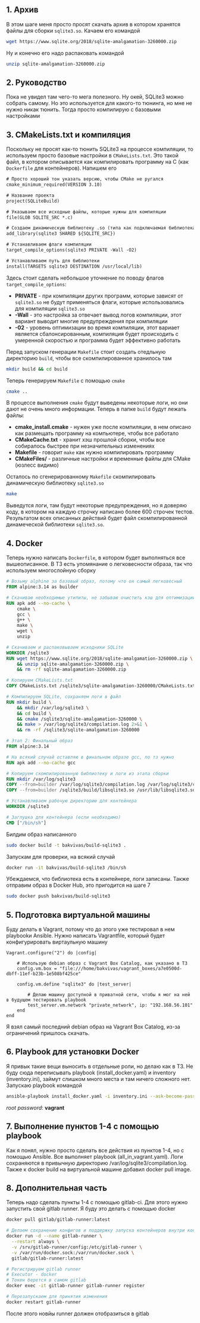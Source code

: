 ## 1. Архив
В этом шаге меня просто просят скачать архив в котором хранятся файлы для сборки `sqlite3.so`. Качаем его командой
```bash
wget https://www.sqlite.org/2018/sqlite-amalgamation-3260000.zip
```
Ну и конечно его надо распаковать командой
```bash
unzip sqlite-amalgamation-3260000.zip
```
## 2. Руководство
Пока не увидел там чего-то мега полезного. Ну окей, SQLite3 можно собрать самому. Но это используется для какого-то тюнинга, но мне не нужно никак тюнить. Тогда просто компилирую с базовыми настройками

## 3. CMakeLists.txt и компиляция
Поскольку не просят как-то тюнить SQLite3 на процессе компиляции, то используем просто базовые настройки в `CMakeLists.txt`. Это такой файл, в котором описывается как компилировать программу на C (как `Dockerfile` для контейнеров). Напишем его
```CMakeLists.txt
# Просто хороший тон указать версию, чтобы CMake не ругался
cmake_minimum_required(VERSION 3.10)

# Название проекта
project(SQLiteBuild)

# Указываем все исходные файлы, которые нужны для компиляции
file(GLOB SQLITE_SRC *.c)

# Создаем динамическую библиотеку .so (типа как подключаемая библиотека в Python)
add_library(sqlite3 SHARED ${SQLITE_SRC})

# Устанавливаем флаги компиляции
target_compile_options(sqlite3 PRIVATE -Wall -O2)

# Устанавливаем путь для библиотеки
install(TARGETS sqlite3 DESTINATION /usr/local/lib)
```
Здесь стоит сделать небольшое уточнение по поводу флагов `target_compile_options`:
- **PRIVATE** - при компиляции других программ, которые зависят от `sqlite3.so` не будут применяться флаги, которые использовались для компиляции `sqlite3.so`
- **-Wall** - это настройка за отвечает вывод логов компиляции, этот вариант выводит многие предупреждения при компиляции
- **-02** - уровень оптимизации во время компиляции, этот вариает является сбалонсированным, компиляция будет происходить с умеренной скоростью и программа будет эффективно работать

Перед запуском генерации `Makefile` стоит создать отедльную директорию `build`, чтобы все скомпилированное хранилось там
``` bash
mkdir build && cd build
```
Теперь генерируем `Makefile` с помощью `cmake`
``` bash
cmake ..
```
В процессе выполнения `cmake` будут выведены некоторые логи, но они дают не очень много информации. 
Теперь в папке `build` будут лежать файлы:
- **cmake_install.cmake** - нужен уже после компиляции, в нем описано как размещать программу на компьютере, чтобы все работало
- **CMakeCache.txt** - хранит хэш прошлой сборки, чтобы все собиралось быстрее при незначительныз изменениях
- **Makefile** - говорит `make` как нужно компилировать программу
- **CMakeFiles/** - различные настройки и временные файлы для CMake (юзлесс видимо)

Осталось по сгенерированному `Makefile` скомпилировать динамическую библиотеку `sqlite3.so`
```bash
make
```
Выведутся логи, там будут некоторые предупреждения, но я доверяю коду, в котором на каждую строчку написано более 600 строчек тестов.
Результатом всех описанных действий будет файл скомпилированной динамеческой библиотеки `sqlite3.so`.

## 4. Docker
Теперь нужно написать `Dockerfile`, в котором будет выполняться все вышеописанное. В ТЗ есть упомянание о легковесности образа, так что используем многослойную сборку
```Dockerfile
# Возьму alphine за базовый образ, потому что он самый легковесный
FROM alpine:3.14 as builder

# Скачиваю необходимые утилиты, не забываю очистить кэш для оптимизации
RUN apk add --no-cache \
	cmake \
	gcc \
	g++ \
	make \
	wget \
	unzip

# Скачиваем и распаковываем исходники SQLite
WORKDIR /sqlite3
RUN wget https://www.sqlite.org/2018/sqlite-amalgamation-3260000.zip \
	&& unzip sqlite-amalgamation-3260000.zip \
	&& rm -rf sqlite-amalgamation-3260000.zip

# Копируем CMakeLists.txt
COPY CMakeLists.txt /sqlite3/sqlite-amalgamation-3260000/CMakeLists.txt

# Компилируем SQLite, сохраняем логи в файл
RUN mkdir build \
	&& mkdir /var/log/sqlite3 \
	&& cd build \
	&& cmake /sqlite3/sqlite-amalgamation-3260000 \
	&& make > /var/log/sqlite3/compilation.log 2>&1 \
	&& rm -rf /sqlite3/sqlite-amalgamation-3260000

# Этап 2: Финальный образ
FROM alpine:3.14

# На всякий случай оставляю в финальном образе gcc, по тз нужно
RUN apk add --no-cache gcc

# Копируем скомпилированную библиотеку и логи из этапа сборки
RUN mkdir /var/log/sqlite3
COPY --from=builder /var/log/sqlite3/compilation.log /var/log/sqlite3/compilation.log
COPY --from=builder /sqlite3/build/libsqlite3.so /usr/lib/libsqlite3.so

# Устанавливаем рабочую директорию для контейнера
WORKDIR /sqlite3

# Заглушка для контейнера (если необходимо)
CMD ["/bin/sh"]
```
Билдим образ написанного
```bash
sudo docker build -t bakvivas/build-sqlite3 .
```
Запускам для проверки, на всякий случай
```bash
docker run -it bakvivas/build-sqlite3 /bin/sh
```
Убеждаемся, что библиотека есть в контейнере, логи записаны.
Также отправим образ в Docker Hub, это пригодится на шаге 7
```bash 
sudo docker push bakvivas/build-sqlite3
```

## 5. Подготовка виртуальной машины
Буду делать в Vagrant, потому что до этого уже тестировал в нем playbookи Ansible. Нужно написать Vagrantfile, который будет конфигурировать виртаульную машину
```Vagrantfile
Vagrant.configure("2") do |config|

	# Использую debian образ с Vagrant Box Catalog, как указано в ТЗ
	config.vm.box = "file:///home/bakvivas/vagrant_boxes/a7e0500d-dbff-11ef-b23b-1e508bf425ce"
	
	config.vm.define "sqlite3" do |test_server|
	
		# Делаю машину доступной в приватной сети, чтобы я мог на ней в будущем тестировать playbook
		test_server.vm.network "private_network", ip: "192.168.56.101"
	end
end
```
Я взял самый последний debian образ на Vagrant Box Catalog, из-за ограничений пришлось скачать.

## 6. Playbook для установки Docker
Я привык такие вещи выносить в отдельные роли, но делаю как в ТЗ. 
Не буду сюда переписывать playbook (install_docker.yaml) и inventory (inventory.ini), займут слишком много места и там ничего сложного нет. Запускаю playbook командой
``` bash
ansible-playbook install_docker.yaml -i inventory.ini --ask-become-pass
```
*root password*: **vagrant**

## 7. Выполнение пунктов 1-4 с помощью playbook
Как я понял, нужно просто сделать все действия из пунктов 1-4, но с помощью Ansible.
Все выполняет playbook (all_in_vagrant.yaml). Логи сохраняются в привычную директорию /var/log/sqlite3/compilation.log. Также к docker build на виртуальной машине добавил docker pull image.

## 8. Дополнительная часть
Теперь надо сделать пункты 1-4 с помощью gitlab-ci. Для этого нужно запустить свой gitlab runner. Я буду это делать с помощью docker
``` bash
docker pull gitlab/gitlab-runner:latest   

# Делаем сохранение конфигов и поддержку запуска контейнеров внутри контейнера
docker run -d --name gitlab-runner \
  --restart always \
  -v /srv/gitlab-runner/config:/etc/gitlab-runner \
  -v /var/run/docker.sock:/var/run/docker.sock \
  gitlab/gitlab-runner:latest

# Регистрируем gitlab runner
# Executor - docker
# Токен берется в самом gitlab
docker exec -it gitlab-runner gitlab-runner register

# Перезапускаем для принятия изменения
docker restart gitlab-runner
```
После этого новйы runner должен отобразиться в gitlab
